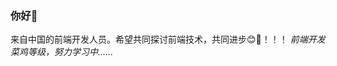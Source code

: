 ### 你好👋

<!--
**Panyue-genkiyo/Panyue-genkiyo** 是一个 ✨ _special_ ✨ 存储库，因为它的 `README.md`（此文件）出现在您的 GitHub 个人资料中。
以下是一些帮助您入门的想法：
- 🔭 我目前正在做...
- 🌱 我现在正在学习...
- 👯 我正在寻找合作...
- 🤔 我正在寻求帮助...
- 💬 问我...
- 📫 如何联系我：..
- 😄 代词：...
- ⚡ 有趣的事实：...
-->

来自中国的前端开发人员。希望共同探讨前端技术，共同进步😊👋！！！
<em>前端开发菜鸡等级，努力学习中......</em>
<br/>
